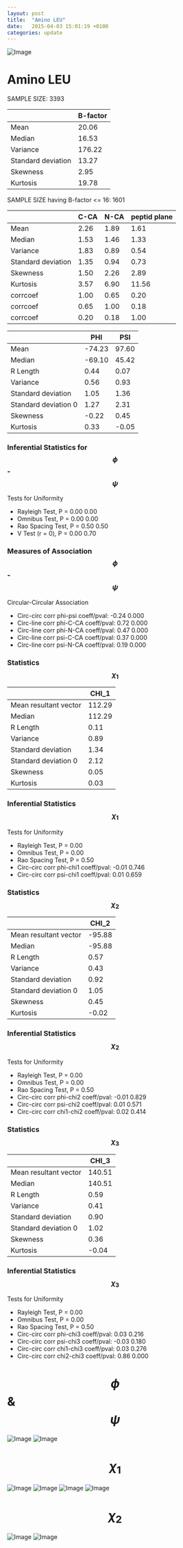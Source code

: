 ```yaml
---
layout: post
title:  "Amino LEU"
date:   2015-04-03 15:01:19 +0100
categories: update
---
```

<script src="https://cdnjs.cloudflare.com/ajax/libs/mathjax/2.7.0/MathJax.js?config=TeX-AMS-MML_HTMLorMML" type="text/javascript"></script>

![Image](../../../../images/aadensity.png)

# Amino LEU


 SAMPLE SIZE: 3393
 
 
 
|     | B-factor |
| --- | --- |
| Mean | 20.06 |
| Median | 16.53 |
| Variance | 176.22 |
| Standard deviation | 13.27 |
| Skewness | 2.95 |
| Kurtosis | 19.78 |
 
 
 
SAMPLE SIZE having B-factor <= 16: 1601 


|     | C-CA | N-CA | peptid plane |
| --- | --- | --- | --- |
| Mean | 2.26 | 1.89 | 1.61 |
| Median | 1.53 | 1.46 | 1.33 |
| Variance | 1.83 | 0.89 | 0.54 |
| Standard deviation | 1.35 | 0.94 | 0.73 |
| Skewness | 1.50 | 2.26 | 2.89 |
| Kurtosis | 3.57 | 6.90 | 11.56 |
| corrcoef | 1.00 | 0.65 | 0.20 |
| corrcoef | 0.65 | 1.00 | 0.18 |
| corrcoef | 0.20 | 0.18 | 1.00 |
 
 
 

|     | PHI | PSI |
| --- | --- | --- |
| Mean | -74.23 | 97.60 |
| Median | -69.10 | 45.42 |
| R Length | 0.44 | 0.07 |
| Variance | 0.56 | 0.93 |
| Standard deviation | 1.05 | 1.36 |
| Standard deviation 0 | 1.27 | 2.31 |
| Skewness | -0.22 | 0.45 |
| Kurtosis | 0.33 | -0.05 |

### Inferential Statistics for $$\phi$$-$$\psi$$ 

Tests for Uniformity

- Rayleigh Test, P = 0.00 0.00
- Omnibus Test,  P = 0.00 0.00
- Rao Spacing Test,  P = 0.50 0.50
- V Test (r = 0),  P = 0.00 0.70
### Measures of Association $$\phi$$-$$\psi$$

Circular-Circular Association
- Circ-circ corr phi-psi coeff/pval:	-0.24	 0.000
- Circ-line corr phi-C-CA coeff/pval:	0.72	 0.000
- Circ-line corr phi-N-CA coeff/pval:	0.47	 0.000
- Circ-line corr psi-C-CA coeff/pval:	0.37	 0.000
- Circ-line corr psi-N-CA coeff/pval:	0.19	 0.000
### Statistics $$\chi_1$$

|     | CHI_1 |
| --- | --- |
| Mean resultant vector | 112.29 |
| Median | 112.29 | 
| R Length | 0.11 | 
| Variance | 0.89 | 
| Standard deviation | 1.34 |
| Standard deviation 0| 2.12 |
| Skewness | 0.05 |
| Kurtosis | 0.03 |

 

### Inferential Statistics $$\chi_1$$
Tests for Uniformity

- Rayleigh Test, 	 P = 0.00
- Omnibus Test, 	 P = 0.00
- Rao Spacing Test, 	 P = 0.50
- Circ-circ corr phi-chi1 coeff/pval:	-0.01	 0.746
- Circ-circ corr psi-chi1 coeff/pval:	0.01	 0.659

 

### Statistics $$\chi_2$$

|     | CHI_2 |
| --- | --- |
| Mean resultant vector | -95.88 |
| Median | -95.88 |
| R Length | 0.57 |
| Variance | 0.43 |
| Standard deviation | 0.92 |
| Standard deviation 0 | 1.05 |
| Skewness | 0.45 |
| Kurtosis | -0.02 |


### Inferential Statistics $$\chi_2$$ 

Tests for Uniformity

- Rayleigh Test, 	 P = 0.00
- Omnibus Test, 	 P = 0.00
- Rao Spacing Test, 	 P = 0.50
- Circ-circ corr phi-chi2 coeff/pval:	-0.01	 0.829
- Circ-circ corr psi-chi2 coeff/pval:	0.01	 0.571
- Circ-circ corr chi1-chi2 coeff/pval:	0.02	 0.414


 

### Statistics $$\chi_3$$

|    | CHI_3 |
| --- | --- |
| Mean resultant vector | 140.51 |
| Median | 140.51 |
| R Length | 0.59 |
| Variance | 0.41 |
| Standard deviation | 0.90 |
| Standard deviation 0 | 1.02 |
| Skewness | 0.36 |
| Kurtosis | -0.04 |



### Inferential Statistics $$\chi_3$$

Tests for Uniformity

- Rayleigh Test, 	 P = 0.00
- Omnibus Test, 	 P = 0.00
- Rao Spacing Test, 	 P = 0.50
- Circ-circ corr phi-chi3 coeff/pval:	0.03	 0.216
- Circ-circ corr psi-chi3 coeff/pval:	-0.03	 0.180
- Circ-circ corr chi1-chi3 coeff/pval:	0.03	 0.276
- Circ-circ corr chi2-chi3 coeff/pval:	0.86	 0.000

# $$\phi$$ & $$\psi$$
![Image](../../../../images/LEU_Rama_phipsi.jpg)
![Image](../../../../images/LEU_Rama_phipsiGrad.jpg)


# $$\chi_1$$
![Image](../../../../images/LEU_Rama_phichi1.jpg)
![Image](../../../../images/LEU_Rama_Grad_psichi1.jpg)
![Image](../../../../images/LEU_Rama_psichi1.jpg)
![Image](../../../../images/LEU_Rama_Grad_phichi1.jpg)


# $$\chi_2$$
![Image](../../../../images/LEU_Rama_chi1chi2.jpg)
![Image](../../../../images/LEU_Rama_Gradchi1chi2.jpg)
